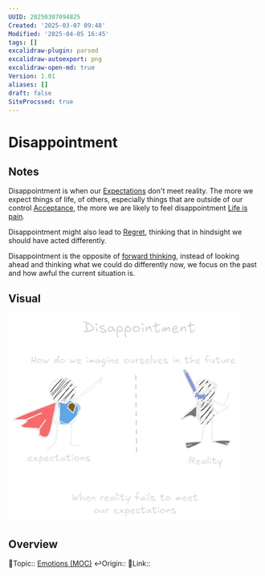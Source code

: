 ```yaml
---
UUID: 20250307094825
Created: '2025-03-07 09:48'
Modified: '2025-04-05 16:45'
tags: []
excalidraw-plugin: parsed
excalidraw-autoexport: png
excalidraw-open-md: true
Version: 1.01
aliases: []
draft: false
SiteProcssed: true
---
```


# Disappointment

## Notes

Disappointment is when our [Expectations](/notes/expectations.md) don't meet reality. The more we expect things of life, of others, especially things that are outside of our control [Acceptance](/notes/acceptance.md), the more we are likely to feel disappointment [Life is pain](/notes/life-is-pain.md).

Disappointment might also lead to [Regret](/notes/regret.md), thinking that in hindsight we should have acted differently.

Disappointment is the opposite of [forward thinking](/notes/forward-thinking.md), instead of looking ahead and thinking what we could do differently now, we focus on the past and how awful the current situation is.

## Visual

![Disappointment.webp](/notes/disappointment.webp)

## Overview
🔼Topic:: [Emotions (MOC)](/mocs/emotions-moc.md)
↩️Origin::
🔗Link::

